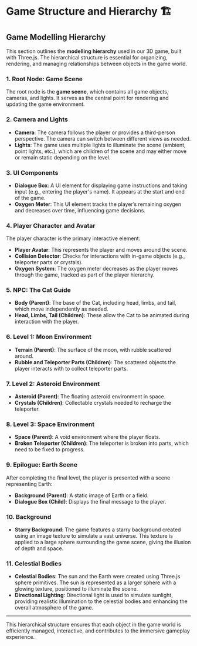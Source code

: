 # Game Structure and Hierarchy :building_construction:



## Game Modelling Hierarchy

This section outlines the **modelling hierarchy** used in our 3D game, built with Three.js. The hierarchical structure is essential for organizing, rendering, and managing relationships between objects in the game world.

### 1. Root Node: Game Scene
The root node is the **game scene**, which contains all game objects, cameras, and lights. It serves as the central point for rendering and updating the game environment.

### 2. Camera and Lights
- **Camera**: The camera follows the player or provides a third-person perspective. The camera can switch between different views as needed.
- **Lights**: The game uses multiple lights to illuminate the scene (ambient, point lights, etc.), which are children of the scene and may either move or remain static depending on the level.

### 3. UI Components
- **Dialogue Box**: A UI element for displaying game instructions and taking input (e.g., entering the player's name). It appears at the start and end of the game.
- **Oxygen Meter**: This UI element tracks the player’s remaining oxygen and decreases over time, influencing game decisions.

### 4. Player Character and Avatar
The player character is the primary interactive element:
- **Player Avatar**: This represents the player and moves around the scene.
- **Collision Detector**: Checks for interactions with in-game objects (e.g., teleporter parts or crystals).
- **Oxygen System**: The oxygen meter decreases as the player moves through the game, tracked as part of the player hierarchy.

### 5. NPC: The Cat Guide
- **Body (Parent)**: The base of the Cat, including head, limbs, and tail, which move independently as needed.
- **Head, Limbs, Tail (Children)**: These allow the Cat to be animated during interaction with the player.

### 6. Level 1: Moon Environment
- **Terrain (Parent)**: The surface of the moon, with rubble scattered around.
- **Rubble and Teleporter Parts (Children)**: The scattered objects the player interacts with to collect teleporter parts.

### 7. Level 2: Asteroid Environment
- **Asteroid (Parent)**: The floating asteroid environment in space.
- **Crystals (Children)**: Collectable crystals needed to recharge the teleporter.

### 8. Level 3: Space Environment
- **Space (Parent)**: A void environment where the player floats.
- **Broken Teleporter (Children)**: The teleporter is broken into parts, which need to be fixed to progress.

### 9. Epilogue: Earth Scene
After completing the final level, the player is presented with a scene representing Earth:
- **Background (Parent)**: A static image of Earth or a field.
- **Dialogue Box (Child)**: Displays the final message to the player.

### 10. Background

- **Starry Background**: The game features a starry background created using an image texture to simulate a vast universe. This texture is applied to a large sphere surrounding the game scene, giving the illusion of depth and space.

### 11. Celestial Bodies

- **Celestial Bodies**: The sun and the Earth were created using Three.js sphere primitives. The sun is represented as a larger sphere with a glowing texture, positioned to illuminate the scene.
- **Directional Lighting**: Directional light is used to simulate sunlight, providing realistic illumination to the celestial bodies and enhancing the overall atmosphere of the game.


---

This hierarchical structure ensures that each object in the game world is efficiently managed, interactive, and contributes to the immersive gameplay experience.
